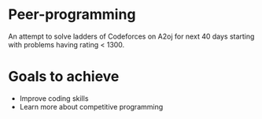 # Peer-programming

An attempt to solve ladders of Codeforces on A2oj for next 40 days
starting with problems having rating < 1300.

# Goals to achieve
- Improve coding skills
- Learn more about competitive programming
